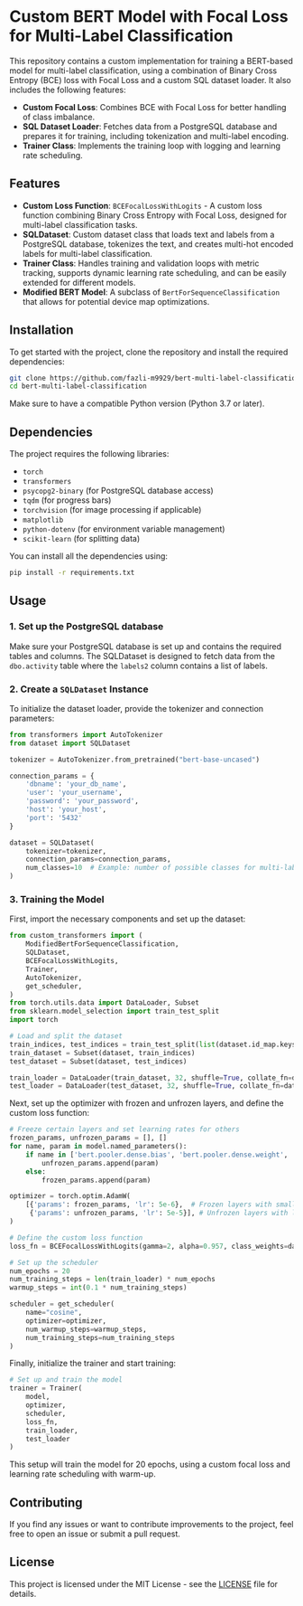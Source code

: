 # Custom BERT Model with Focal Loss for Multi-Label Classification

This repository contains a custom implementation for training a BERT-based model for multi-label classification, using a combination of Binary Cross Entropy (BCE) loss with Focal Loss and a custom SQL dataset loader. It also includes the following features:

- **Custom Focal Loss**: Combines BCE with Focal Loss for better handling of class imbalance.
- **SQL Dataset Loader**: Fetches data from a PostgreSQL database and prepares it for training, including tokenization and multi-label encoding.
- **Trainer Class**: Implements the training loop with logging and learning rate scheduling.

## Features

- **Custom Loss Function**: `BCEFocalLossWithLogits` - A custom loss function combining Binary Cross Entropy with Focal Loss, designed for multi-label classification tasks.
- **SQLDataset**: Custom dataset class that loads text and labels from a PostgreSQL database, tokenizes the text, and creates multi-hot encoded labels for multi-label classification.
- **Trainer Class**: Handles training and validation loops with metric tracking, supports dynamic learning rate scheduling, and can be easily extended for different models.
- **Modified BERT Model**: A subclass of `BertForSequenceClassification` that allows for potential device map optimizations.

## Installation

To get started with the project, clone the repository and install the required dependencies:

```bash
git clone https://github.com/fazli-m9929/bert-multi-label-classification.git
cd bert-multi-label-classification
```

Make sure to have a compatible Python version (Python 3.7 or later).

## Dependencies

The project requires the following libraries:

- `torch`
- `transformers`
- `psycopg2-binary` (for PostgreSQL database access)
- `tqdm` (for progress bars)
- `torchvision` (for image processing if applicable)
- `matplotlib`
- `python-dotenv` (for environment variable management)
- `scikit-learn` (for splitting data)

You can install all the dependencies using:

```bash
pip install -r requirements.txt
```

## Usage

### 1. Set up the PostgreSQL database

Make sure your PostgreSQL database is set up and contains the required tables and columns. The SQLDataset is designed to fetch data from the `dbo.activity` table where the `labels2` column contains a list of labels.

### 2. Create a `SQLDataset` Instance

To initialize the dataset loader, provide the tokenizer and connection parameters:

```python
from transformers import AutoTokenizer
from dataset import SQLDataset

tokenizer = AutoTokenizer.from_pretrained("bert-base-uncased")

connection_params = {
    'dbname': 'your_db_name',
    'user': 'your_username',
    'password': 'your_password',
    'host': 'your_host',
    'port': '5432'
}

dataset = SQLDataset(
    tokenizer=tokenizer,
    connection_params=connection_params,
    num_classes=10  # Example: number of possible classes for multi-label classification
)
```

### 3. Training the Model

First, import the necessary components and set up the dataset:

~~~python
from custom_transformers import (
    ModifiedBertForSequenceClassification,
    SQLDataset,
    BCEFocalLossWithLogits,
    Trainer,
    AutoTokenizer,
    get_scheduler,
)
from torch.utils.data import DataLoader, Subset
from sklearn.model_selection import train_test_split
import torch

# Load and split the dataset
train_indices, test_indices = train_test_split(list(dataset.id_map.keys()), test_size=0.1)
train_dataset = Subset(dataset, train_indices)
test_dataset = Subset(dataset, test_indices)

train_loader = DataLoader(train_dataset, 32, shuffle=True, collate_fn=dataset.collate_fn)
test_loader = DataLoader(test_dataset, 32, shuffle=True, collate_fn=dataset.collate_fn)
~~~

Next, set up the optimizer with frozen and unfrozen layers, and define the custom loss function:

~~~python
# Freeze certain layers and set learning rates for others
frozen_params, unfrozen_params = [], []
for name, param in model.named_parameters():
    if name in ['bert.pooler.dense.bias', 'bert.pooler.dense.weight', 'classifier.bias', 'classifier.weight']:
        unfrozen_params.append(param)
    else:
        frozen_params.append(param)

optimizer = torch.optim.AdamW(
    [{'params': frozen_params, 'lr': 5e-6},  # Frozen layers with smaller learning rate
     {'params': unfrozen_params, 'lr': 5e-5}], # Unfrozen layers with larger learning rate
)

# Define the custom loss function
loss_fn = BCEFocalLossWithLogits(gamma=2, alpha=0.957, class_weights=dataset.scaled_class_weights.to(model.device))

# Set up the scheduler
num_epochs = 20
num_training_steps = len(train_loader) * num_epochs
warmup_steps = int(0.1 * num_training_steps)

scheduler = get_scheduler(
    name="cosine",
    optimizer=optimizer,
    num_warmup_steps=warmup_steps,
    num_training_steps=num_training_steps
)
~~~

Finally, initialize the trainer and start training:

~~~python
# Set up and train the model
trainer = Trainer(
    model,
    optimizer,
    scheduler,
    loss_fn,
    train_loader,
    test_loader
)
~~~

This setup will train the model for 20 epochs, using a custom focal loss and learning rate scheduling with warm-up.

## Contributing

If you find any issues or want to contribute improvements to the project, feel free to open an issue or submit a pull request.

## License

This project is licensed under the MIT License - see the [LICENSE](LICENSE) file for details.
